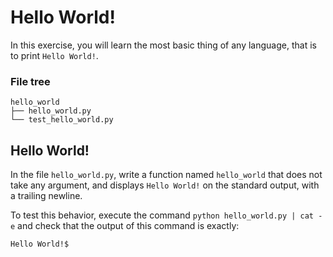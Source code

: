 # Hello World!

In this exercise, you will learn the most basic thing of any language, that is to print `Hello World!`.

### File tree

```
hello_world
├── hello_world.py
└── test_hello_world.py
```

## Hello World!

In the file `hello_world.py`, write a function named `hello_world` that does not take any argument, and displays `Hello World!` on the standard output, with a trailing newline.

To test this behavior, execute the command `python hello_world.py | cat -e` and check that the output of this command is exactly:

```
Hello World!$
```
